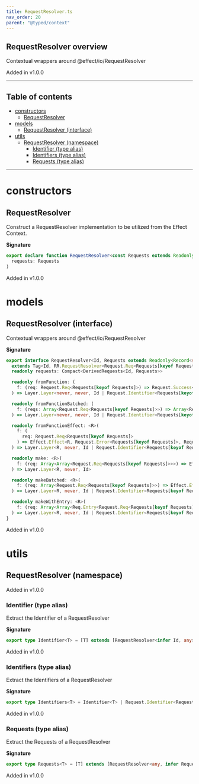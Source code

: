 ```yaml
---
title: RequestResolver.ts
nav_order: 20
parent: "@typed/context"
---
```


## RequestResolver overview

Contextual wrappers around @effect/io/RequestResolver

Added in v1.0.0

---

<h2 class="text-delta">Table of contents</h2>

- [constructors](#constructors)
  - [RequestResolver](#requestresolver)
- [models](#models)
  - [RequestResolver (interface)](#requestresolver-interface)
- [utils](#utils)
  - [RequestResolver (namespace)](#requestresolver-namespace)
    - [Identifier (type alias)](#identifier-type-alias)
    - [Identifiers (type alias)](#identifiers-type-alias)
    - [Requests (type alias)](#requests-type-alias)

---

# constructors

## RequestResolver

Construct a RequestResolver implementation to be utilized from the Effect Context.

**Signature**

```ts
export declare function RequestResolver<const Requests extends Readonly<Record<string, Request<any, any, any>>>>(
  requests: Requests
)
```

Added in v1.0.0

# models

## RequestResolver (interface)

Contextual wrappers around @effect/io/RequestResolver

**Signature**

```ts
export interface RequestResolver<Id, Requests extends Readonly<Record<string, Request<any, any, any>>>>
  extends Tag<Id, RR.RequestResolver<Request.Req<Requests[keyof Requests]>>> {
  readonly requests: Compact<DerivedRequests<Id, Requests>>

  readonly fromFunction: (
    f: (req: Request.Req<Requests[keyof Requests]>) => Request.Success<Requests[keyof Requests]>
  ) => Layer.Layer<never, never, Id | Request.Identifier<Requests[keyof Requests]>>

  readonly fromFunctionBatched: (
    f: (reqs: Array<Request.Req<Requests[keyof Requests]>>) => Array<Request.Success<Requests[keyof Requests]>>
  ) => Layer.Layer<never, never, Id | Request.Identifier<Requests[keyof Requests]>>

  readonly fromFunctionEffect: <R>(
    f: (
      req: Request.Req<Requests[keyof Requests]>
    ) => Effect.Effect<R, Request.Error<Requests[keyof Requests]>, Request.Success<Requests[keyof Requests]>>
  ) => Layer.Layer<R, never, Id | Request.Identifier<Requests[keyof Requests]>>

  readonly make: <R>(
    f: (req: Array<Array<Request.Req<Requests[keyof Requests]>>>) => Effect.Effect<R, never, void>
  ) => Layer.Layer<R, never, Id>

  readonly makeBatched: <R>(
    f: (req: Array<Request.Req<Requests[keyof Requests]>>) => Effect.Effect<R, never, void>
  ) => Layer.Layer<R, never, Id | Request.Identifier<Requests[keyof Requests]>>

  readonly makeWithEntry: <R>(
    f: (req: Array<Array<Req.Entry<Request.Req<Requests[keyof Requests]>>>>) => Effect.Effect<R, never, void>
  ) => Layer.Layer<R, never, Id | Request.Identifier<Requests[keyof Requests]>>
}
```

Added in v1.0.0

# utils

## RequestResolver (namespace)

Added in v1.0.0

### Identifier (type alias)

Extract the Identifier of a RequestResolver

**Signature**

```ts
export type Identifier<T> = [T] extends [RequestResolver<infer Id, any>] ? Id : never
```

Added in v1.0.0

### Identifiers (type alias)

Extract the Identifiers of a RequestResolver

**Signature**

```ts
export type Identifiers<T> = Identifier<T> | Request.Identifier<Requests<T>>
```

Added in v1.0.0

### Requests (type alias)

Extract the Requests of a RequestResolver

**Signature**

```ts
export type Requests<T> = [T] extends [RequestResolver<any, infer Requests>] ? Requests : never
```

Added in v1.0.0
